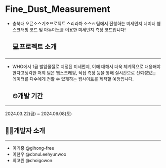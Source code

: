 # Fine_Dust_Measurement

- 충북대 오픈소스기초프로젝트 스리라차 소스🔥 팀에서 진행하는 미세먼지 데이터 웹 스크래핑 코드 및 아두이노를 이용한 미세먼지 측정 코드입니다!

  ## 💻프로젝트 소개

---


- WHO에서 1급 발암물질로 지정된 미세먼지, 이에 대해서 더욱 체계적으로 대응해야한다고생각한 저희 팀은 웹스크래핑, 직접 측정 등을 통해 실시간으로 신뢰성있는 데이터를 다수에게 전할 수 있게하는 웹사이트를 제작할 예정입니다. 


  ## ⏲개발 기간

---


2024.03.22(금) ~ 2024.06.08(토)


  ## 🧑‍💻개발자 소개

---
  
- 이기홍 @gihong-free
- 이현우 @cbnuLeehyunwoo
- 최고원 @choigowon
